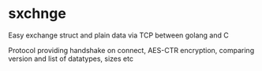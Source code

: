 # sxchnge
Easy exchange struct and plain data via TCP between golang and C

Protocol providing handshake on connect, AES-CTR encryption, comparing version and list of datatypes, sizes etc

